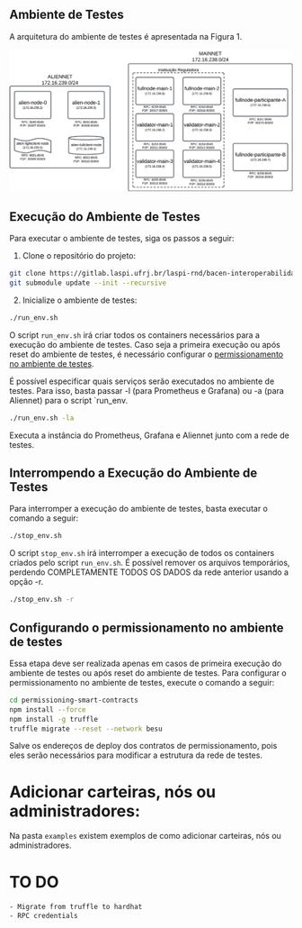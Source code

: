 ## Ambiente de Testes

A arquitetura do ambiente de testes é apresentada na Figura 1.

![Figura 1 - Arquitetura do Ambiente de Testes](assets/network.png)

## Execução do Ambiente de Testes

Para executar o ambiente de testes, siga os passos a seguir:

1. Clone o repositório do projeto:

```bash
git clone https://gitlab.laspi.ufrj.br/laspi-rnd/bacen-interoperabilidade/testenv.git
git submodule update --init --recursive
```

2. Inicialize o ambiente de testes:

```bash
./run_env.sh
```

O script `run_env.sh` irá criar todos os containers necessários para a execução do ambiente de testes. Caso seja a primeira execução ou após reset do ambiente de testes, é necessário configurar o [permissionamento no ambiente de testes](#configurando-o-permissionamento-no-ambiente-de-testes). 

É possível especificar quais serviços serão executados no ambiente de testes. Para isso, basta passar -l (para Prometheus e Grafana) ou -a (para Aliennet) para o script `run_env.

```bash	
./run_env.sh -la
```

Executa a instância do Prometheus, Grafana e Aliennet junto com a rede de testes.

## Interrompendo a Execução do Ambiente de Testes

Para interromper a execução do ambiente de testes, basta executar o comando a seguir:

```bash
./stop_env.sh
```

O script `stop_env.sh` irá interromper a execução de todos os containers criados pelo script `run_env.sh`. É possível remover os arquivos temporários, perdendo COMPLETAMENTE TODOS OS DADOS da rede anterior usando a opção -r.

```bash
./stop_env.sh -r
```

## Configurando o permissionamento no ambiente de testes
<a name="permissioning"></a>
Essa etapa deve ser realizada apenas em casos de primeira execução do ambiente de testes ou após reset do ambiente de testes. Para configurar o permissionamento no ambiente de testes, execute o comando a seguir:

```bash
cd permissioning-smart-contracts
npm install --force
npm install -g truffle
truffle migrate --reset --network besu
```

Salve os endereços de deploy dos contratos de permissionamento, pois eles serão necessários para modificar a estrutura da rede de testes.

# Adicionar carteiras, nós ou administradores:

Na pasta `examples` existem exemplos de como adicionar carteiras, nós ou administradores.

# TO DO
    - Migrate from truffle to hardhat
    - RPC credentials